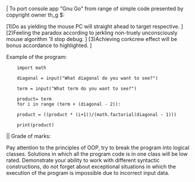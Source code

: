 | To port console app "Gnu Go" from range of simple code presented by copyright owner th_g $:



[1)Do as yielding the mouse PC will straight ahead to target respective.                                      ]
[2)Feeling the paradox according to jerkling non-truely unconsciously mouse algorithm 'll stop debug.     ]
[3)Achieving corkcrew effect will be bonus accordance to highlighted.              ]

Example of the program: 

        import math

        diagonal = input("What diagonal do you want to see?")

        term = input("What term do you want to see?")

        product= term
        for i in range (term + (diagonal - 2)):

        product = ((product * (i+1))/(math.factorial(diagonal - 1)))

        print(product)

|| Grade of marks:

Pay attention to the principles of OOP, try to break the program into logical classes. Solutions in which all the program code is in one class will be low rated. Demonstrate your ability to work with different syntactic constructions, do not forget about exceptional situations in which the execution of the program is impossible due to incorrect input data.
